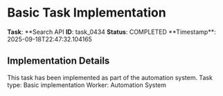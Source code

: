 # Basic Task Implementation

**Task**: **Search API
**ID**: task_0434
**Status**: COMPLETED
**Timestamp\*\*: 2025-09-18T22:47:32.104165

## Implementation Details

This task has been implemented as part of the automation system.
Task type: Basic implementation
Worker: Automation System
